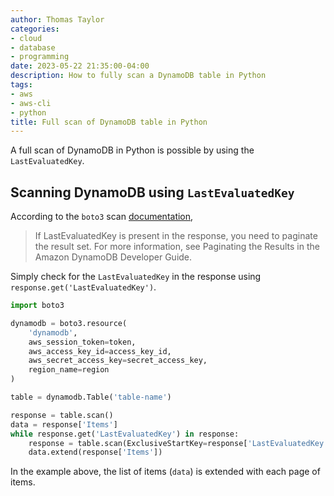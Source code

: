 ```yaml
---
author: Thomas Taylor
categories:
- cloud
- database
- programming
date: 2023-05-22 21:35:00-04:00
description: How to fully scan a DynamoDB table in Python
tags:
- aws
- aws-cli
- python
title: Full scan of DynamoDB table in Python
---
```


A full scan of DynamoDB in Python is possible by using the `LastEvaluatedKey`.

## Scanning DynamoDB using `LastEvaluatedKey`

According to the `boto3` scan [documentation](https://boto3.amazonaws.com/v1/documentation/api/latest/reference/services/dynamodb/client/scan.html),

> If LastEvaluatedKey is present in the response, you need to paginate the result set. For more information, see Paginating the Results in the Amazon DynamoDB Developer Guide.

Simply check for the `LastEvaluatedKey` in the response using `response.get('LastEvaluatedKey')`.

```python
import boto3

dynamodb = boto3.resource(
    'dynamodb',
    aws_session_token=token,
    aws_access_key_id=access_key_id,
    aws_secret_access_key=secret_access_key,
    region_name=region
)

table = dynamodb.Table('table-name')

response = table.scan()
data = response['Items']
while response.get('LastEvaluatedKey') in response:
    response = table.scan(ExclusiveStartKey=response['LastEvaluatedKey'])
    data.extend(response['Items'])
```

In the example above, the list of items (`data`) is extended with each page of items.
